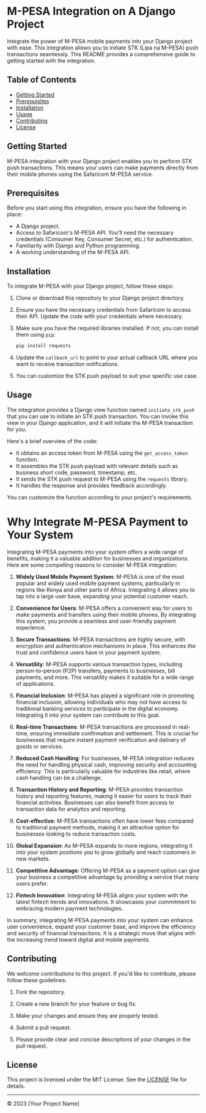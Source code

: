 # M-PESA Integration on A  Django Project

Integrate the power of M-PESA mobile payments into your Django project with ease. This integration allows you to initiate STK (Lipa na M-PESA) push transactions seamlessly. This README provides a comprehensive guide to getting started with the integration.

## Table of Contents

- [Getting Started](#getting-started)
- [Prerequisites](#prerequisites)
- [Installation](#installation)
- [Usage](#usage)
- [Contributing](#contributing)
- [License](#license)

## Getting Started

M-PESA integration with your Django project enables you to perform STK push transactions. This means your users can make payments directly from their mobile phones using the Safaricom M-PESA service.

## Prerequisites

Before you start using this integration, ensure you have the following in place:

- A Django project.
- Access to Safaricom's M-PESA API. You'll need the necessary credentials (Consumer Key, Consumer Secret, etc.) for authentication.
- Familiarity with Django and Python programming.
- A working understanding of the M-PESA API.

## Installation

To integrate M-PESA with your Django project, follow these steps:

1. Clone or download this repository to your Django project directory.

2. Ensure you have the necessary credentials from Safaricom to access their API. Update the code with your credentials where necessary.

3. Make sure you have the required libraries installed. If not, you can install them using `pip`:

   ```bash
   pip install requests
   ```

4. Update the `callback_url` to point to your actual callback URL where you want to receive transaction notifications.

5. You can customize the STK push payload to suit your specific use case.

## Usage

The integration provides a Django view function named `initiate_stk_push` that you can use to initiate an STK push transaction. You can invoke this view in your Django application, and it will initiate the M-PESA transaction for you.

Here's a brief overview of the code:

- It obtains an access token from M-PESA using the `get_access_token` function.
- It assembles the STK push payload with relevant details such as business short code, password, timestamp, etc.
- It sends the STK push request to M-PESA using the `requests` library.
- It handles the response and provides feedback accordingly.

You can customize the function according to your project's requirements.

# Why Integrate M-PESA Payment to Your System

Integrating M-PESA payments into your system offers a wide range of benefits, making it a valuable addition for businesses and organizations. Here are some compelling reasons to consider M-PESA integration:

1. **Widely Used Mobile Payment System**: M-PESA is one of the most popular and widely used mobile payment systems, particularly in regions like Kenya and other parts of Africa. Integrating it allows you to tap into a large user base, expanding your potential customer reach.

2. **Convenience for Users**: M-PESA offers a convenient way for users to make payments and transfers using their mobile phones. By integrating this system, you provide a seamless and user-friendly payment experience.

3. **Secure Transactions**: M-PESA transactions are highly secure, with encryption and authentication mechanisms in place. This enhances the trust and confidence users have in your payment system.

4. **Versatility**: M-PESA supports various transaction types, including person-to-person (P2P) transfers, payments to businesses, bill payments, and more. This versatility makes it suitable for a wide range of applications.

5. **Financial Inclusion**: M-PESA has played a significant role in promoting financial inclusion, allowing individuals who may not have access to traditional banking services to participate in the digital economy. Integrating it into your system can contribute to this goal.

6. **Real-time Transactions**: M-PESA transactions are processed in real-time, ensuring immediate confirmation and settlement. This is crucial for businesses that require instant payment verification and delivery of goods or services.

7. **Reduced Cash Handling**: For businesses, M-PESA integration reduces the need for handling physical cash, improving security and accounting efficiency. This is particularly valuable for industries like retail, where cash handling can be a challenge.

8. **Transaction History and Reporting**: M-PESA provides transaction history and reporting features, making it easier for users to track their financial activities. Businesses can also benefit from access to transaction data for analytics and reporting.

9. **Cost-effective**: M-PESA transactions often have lower fees compared to traditional payment methods, making it an attractive option for businesses looking to reduce transaction costs.

10. **Global Expansion**: As M-PESA expands to more regions, integrating it into your system positions you to grow globally and reach customers in new markets.

11. **Competitive Advantage**: Offering M-PESA as a payment option can give your business a competitive advantage by providing a service that many users prefer.

12. **Fintech Innovation**: Integrating M-PESA aligns your system with the latest fintech trends and innovations. It showcases your commitment to embracing modern payment technologies.

In summary, integrating M-PESA payments into your system can enhance user convenience, expand your customer base, and improve the efficiency and security of financial transactions. It is a strategic move that aligns with the increasing trend toward digital and mobile payments.

## Contributing

We welcome contributions to this project. If you'd like to contribute, please follow these guidelines:

1. Fork the repository.

2. Create a new branch for your feature or bug fix.

3. Make your changes and ensure they are properly tested.

4. Submit a pull request.

5. Please provide clear and concise descriptions of your changes in the pull request.

## License

This project is licensed under the MIT License. See the [LICENSE](LICENSE) file for details.

---

&copy; 2023 [Your Project Name]
